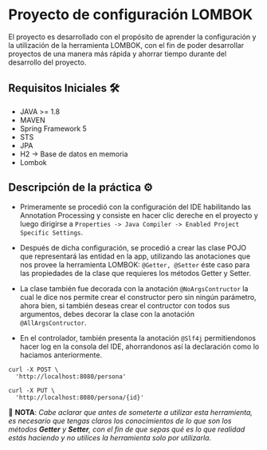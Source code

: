# Proyecto de configuración LOMBOKEl proyecto es desarrollado con el propósito de aprender la configuración y la utilización de la herramienta LOMBOK,con el fin de poder desarrollar proyectos de una manera más rápida y ahorrar tiempo durante del desarrollo del proyecto.## Requisitos Iniciales 🛠️* JAVA >= 1.8* MAVEN* Spring Framework 5* STS* JPA* H2 -> Base de datos en memoria* Lombok## Descripción de la práctica ⚙️* Primeramente se procedió con la configuración del IDE habilitando las Annotation Processing y consiste en hacer clic dereche en el proyectoy luego dirigirse a `Properties -> Java Compiler -> Enabled Project Specific Settings`.* Después de dicha configuración, se procedió a crear las clase POJO que representará las entidad en la app, utilizando las anotaciones que nos provee la herramienta LOMBOK:`@Getter, @Setter` éste caso para las propiedades de la clase que requieres los métodos Getter y Setter.* La clase también fue decorada con la anotación `@NoArgsContructor` la cual le dice nos permite crear el constructor pero sin ningún parámetro, ahora bien, si también deseas crearel contructor con todos sus argumentos, debes decorar la clase con la anotación `@AllArgsContructor`.* En el controlador, también presenta la anotación `@Slf4j` permitiendonos hacer log en la consola del IDE, ahorrandonos así la declaración como lo haciamos anteriormente.```curl -X POST \  'http://localhost:8080/persona'  curl -X PUT \  'http://localhost:8080/persona/{id}'```📌 **NOTA**: *Cabe aclarar que antes de someterte a utilizar esta herramienta, es necesario que tengas claros los conocimientos de lo que son los métodos **Getter** y **Setter**, con el fin de que sepas qué es lo que realidad estás haciendo y no utilices la herramienta solo por utilizarla.*